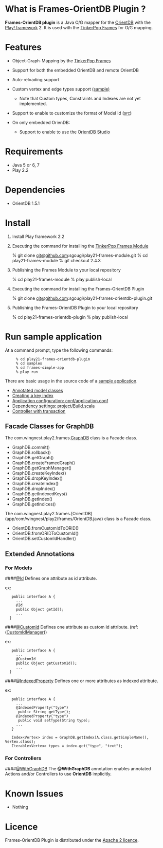 What is Frames-OrientDB Plugin ?
============

**Frames-OrientDB plugin** is a Java O/G mapper for the [OrientDB](http://www.orientdb.org/) with  the [Play! framework](http://www.playframework.org/) 2. It is used with the [TinkerPop Frames](https://github.com/tinkerpop/frames/wiki) for O/G mapping.

Features
======

* Object-Graph-Mapping by the [TinkerPop Frames](https://github.com/tinkerpop/frames/wiki)

* Support for both the embedded OrientDB and remote OrientDB

* Auto-reloading support

* Custom vertex and edge types support [(sample)](samples/frames-simple-app-with-custom-types)
   * Note that Custom types, Constraints and Indexes are not yet implemented.
    
* Support to enable to customize the format of Model Id ([src](app/com/wingnest/play2/frames/plugin/orientdb/CustomIdManager.java))

* On only embedded OrienDB:

   * Support to enable to use the [OrientDB Studio](https://github.com/nuvolabase/orientdb/wiki/OrientDB-Studio)

Requirements
=========

* Java 5 or 6, 7
* Play 2.2

Dependencies
============

* OrientDB 1.5.1

Install
====

  1)  Install Play framework 2.2

  2)  Executing the command for installing the [TinkerPop Frames Module](http://goo.gl/0g43T) 

         % git clone git@github.com:sgougi/play21-frames-module.git
         % cd play21-frames-module
         % git checkout 2.4.3
  
  3)  Publishing the Frames Module to your local repository
           
         % cd play21-frames-module
         % play publish-local

  4)  Executing the command for installing the Frames-OrientDB Plugin

         % git clone git@github.com:sgougi/play21-frames-orientdb-plugin.git
         
  5)  Publishing the Frames-OrientDB Plugin to your local repository

         % cd play21-frames-orientdb-plugin
         % play publish-local


Run sample application
=======================

At a command prompt, type the following commands:

         % cd play21-frames-orientdb-plugin
         % cd samples
         % cd frames-simple-app
         % play run

There are basic usage in the source code of a [sample application](samples). 

* [Annotated model classes](samples/frames-simple-app/app/models)
* [Creating a key index](samples/frames-simple-app/app/Global.java)
* [Application configuration: conf/application.conf](samples/frames-simple-app/conf/application.conf)
* [Dependency settings: project/Build.scala](samples/frames-simple-app/project/Build.scala)  
* [Controller with transaction](samples/frames-simple-app/app/controllers/Application.java)

## Facade Classes for GraphDB

The com.wingnest.play2.frames.[GraphDB](https://github.com/sgougi/play21-frames-module/blob/master/app/com/wingnest/play2/frames/GraphDB.java) class is a Facade class.

* GraphDB.commit()
* GraphDB.rollback()
* GraphDB.getGraph()
* GraphDB.createFramedGraph()
* GraphDB.getGraphManager()
* GraphDB.createKeyIndex()
* GraphDB.dropKeyIndex()
* GraphDB.createIndex()
* GraphDB.dropIndex()
* GraphDB.getIndexedKeys()
* GraphDB.getIndex()
* GraphDB.getIndices()

The com.wingnest.play2.frames.[OrientDB] (app/com/wingnest/play2/frames/OrientDB.java) class is a Facade class.

* OrientDB.fromCustomIdToORID()
* OrientDB.fromORIDToCustomId()
* OrientDB.setCustomIdHandler()

## Extended Annotations 

### For Models
####[@Id](https://github.com/sgougi/play21-frames-module/blob/master/app/com/wingnest/play2/frames/annotations/Id.java)
Defines one attribute as id attribute.

 ex:

       public interface A {
         ...
         @Id
         public Object getId();
         ...
      }
      
####[@CustomId](app/com/wingnest/play2/frames/annotations/CustomId.java)
Defines one attribute as custom id attribute. (ref:([CustomIdManager](app/com/wingnest/play2/frames/plugin/orientdb/CustomIdManager.java)))

 ex:

       public interface A {
         ...
         @CustomId
         public Object getCustomId();
         ...
      }

####[@IndexedProperty](https://github.com/sgougi/play21-frames-module/blob/master/app/com/wingnest/play2/frames/annotations/IndexedProperty.java)
Defines one or more attributes as indexed attribute.

 ex:

       public interface A {
         ...
         @IndexedProperty("type")
          public String getType();
         @IndexedProperty("type")
          public void setType(String type);
         ...
       }

       Index<Vertex> index = GraphDB.getIndex(A.class.getSimpleName(), Vertex.class);
       Iterable<Vertex> types = index.get("type", "text");

### For Controllers
####[@WithGraphDB](https://github.com/sgougi/play21-frames-module/blob/master/app/com/wingnest/play2/frames/annotations/WithGraphDB.java)
The **@WithGraphDB** annotation enables annotated Actions and/or Controllers to use **OrientDB** implicitly.

Known Issues
=============
* Nothing

Licence
========
Frames-OrientDB Plugin is distributed under the [Apache 2 licence](http://www.apache.org/licenses/LICENSE-2.0.html).
